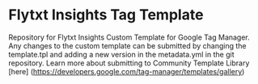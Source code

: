 # Flytxt Insights Tag Template
Repository for Flytxt Insights Custom Template for Google Tag Manager.
Any changes to the custom template can be submitted by changing the template.tpl and adding a new version in the metadata.yml in the git repository. Learn more about submitting to Community Template Library [here] (https://developers.google.com/tag-manager/templates/gallery)
